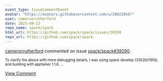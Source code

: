 ```yaml
---
event_type: IssueCommentEvent
avatar: "https://avatars.githubusercontent.com/u/28022856?"
user: cameronrutherford
date: 2023-09-13
repo_name: spack/spack
html_url: https://github.com/spack/spack/issues/39290
repo_url: https://github.com/spack/spack
---
```


<a href='https://github.com/cameronrutherford' target='_blank'>cameronrutherford</a> commented on issue <a href='https://github.com/spack/spack/issues/39290' target='_blank'>spack/spack#39290</a>.

<small>To clarify the above with more debugging details, I was using spack develop (3302b176fd), and building with apptainer 1.1.6....</small>

<a href='https://github.com/spack/spack/issues/39290' target='_blank'>View Comment</a>